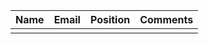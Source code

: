 
| Name | Email | Position | Comments |
| ---- | ----- | -------- | -------- |
|      |       |          |          |
